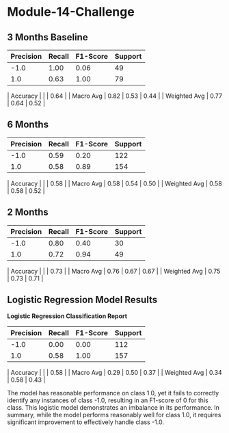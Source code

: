 # Module-14-Challenge

## 3 Months Baseline

| Precision | Recall | F1-Score | Support |
|-----------|--------|----------|---------|
| -1.0      | 1.00   | 0.06     | 49      |
| 1.0       | 0.63   | 1.00     | 79      |

| Accuracy  |        |          | 0.64    |
| Macro Avg | 0.82   | 0.53     | 0.44    |
| Weighted Avg | 0.77 | 0.64     | 0.52    |

## 6 Months

| Precision | Recall | F1-Score | Support |
|-----------|--------|----------|---------|
| -1.0      | 0.59   | 0.20     | 122     |
| 1.0       | 0.58   | 0.89     | 154     |

| Accuracy  |        |          | 0.58    |
| Macro Avg | 0.58   | 0.54     | 0.50    |
| Weighted Avg | 0.58 | 0.58     | 0.52    |

## 2 Months

| Precision | Recall | F1-Score | Support |
|-----------|--------|----------|---------|
| -1.0      | 0.80   | 0.40     | 30      |
| 1.0       | 0.72   | 0.94     | 49      |

| Accuracy  |        |          | 0.73    |
| Macro Avg | 0.76   | 0.67     | 0.67    |
| Weighted Avg | 0.75 | 0.73     | 0.71    |

## Logistic Regression Model Results

**Logistic Regression Classification Report**

| Precision | Recall | F1-Score | Support |
|-----------|--------|----------|---------|
| -1.0      | 0.00   | 0.00     | 112     |
| 1.0       | 0.58   | 1.00     | 157     |

| Accuracy  |        |          | 0.58    |
| Macro Avg | 0.29   | 0.50     | 0.37    |
| Weighted Avg | 0.34 | 0.58     | 0.43    |

The model has reasonable performance on class 1.0, yet it fails to correctly identify any instances of class -1.0, resulting in an F1-score of 0 for this class. This logistic model demonstrates an imbalance in its performance. In summary, while the model performs reasonably well for class 1.0, it requires significant improvement to effectively handle class -1.0.









